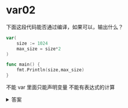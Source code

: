 # var02

下面这段代码能否通过编译，如果可以，输出什么？

```go
var(
	size := 1024
	max_size = size*2
)

func main() {
	fmt.Println(size,max_size)
}
```

不能 var 里面只能声明变量 不能有表达式的计算

<details>
  <summary>答案</summary>
参考答案：不能通过编译。

参考解析：这道题的主要知识点是变量声明的简短模式，形如：x := 100.
但这种声明方式有限制：

1. 必须使用显示初始化；
2. 不能提供数据类型，编译器会自动推导；
3. 只能在函数内部使用简短模式；

</details>
